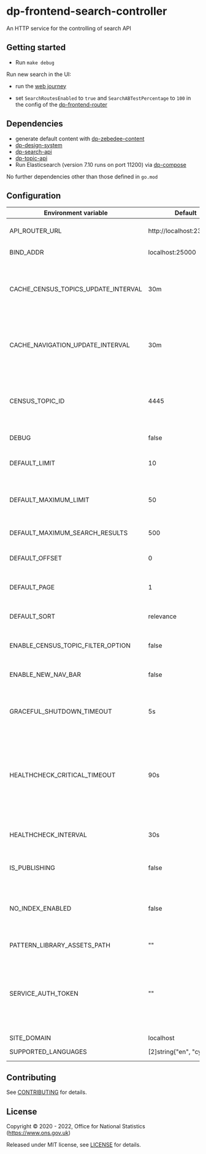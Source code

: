 # dp-frontend-search-controller

An HTTP service for the controlling of search API

## Getting started

* Run `make debug`

Run new search in the UI:
* run the [web journey](https://github.com/ONSdigital/dp/blob/main/guides/INSTALLING.md#web-journey)

* set `SearchRoutesEnabled` to `true` and `SearchABTestPercentage` to `100` in the config of the [dp-frontend-router](https://github.com/ONSdigital/dp-frontend-router)

## Dependencies

* generate default content with [dp-zebedee-content](https://github.com/ONSdigital/dp-zebedee-content#dp-zebedee-content)
* [dp-design-system](https://github.com/ONSdigital/dp-design-system)
* [dp-search-api](https://github.com/ONSdigital/dp-search-api)
* [dp-topic-api](https://github.com/ONSdigital/dp-topic-api)
* Run Elasticsearch (version 7.10 runs on port 11200) via [dp-compose](https://github.com/ONSdigital/dp-compose) 

No further dependencies other than those defined in `go.mod`

## Configuration

| Environment variable                   | Default                      | Description
| ---------------------------------      | ---------------------------- | --------------------------------------------------
| API_ROUTER_URL                         | http://localhost:23200/v1    | The URL of the [dp-api-router](https://github.com/ONSdigital/dp-api-router)
| BIND_ADDR                              | localhost:25000              | The host and port to bind to
| CACHE_CENSUS_TOPICS_UPDATE_INTERVAL    | 30m                          | The time interval to update cache for census topics (`time.Duration` format)
| CACHE_NAVIGATION_UPDATE_INTERVAL       | 30m                          | The time interval to update cache for navigation bar (`time.Duration` format)
| CENSUS_TOPIC_ID                        | 4445                         | Unique identifer for the census topic, used to get census topics from Topics API
| DEBUG                                  | false                        | Enable debug mode
| DEFAULT_LIMIT                          | 10                           | The default limit of search results in a page
| DEFAULT_MAXIMUM_LIMIT                  | 50                           | The default maximum limit of search results in a page
| DEFAULT_MAXIMUM_SEARCH_RESULTS         | 500                          | The default maximum search results
| DEFAULT_OFFSET                         | 0                            | The default offset of search results
| DEFAULT_PAGE                           | 1                            | The default current page of search results
| DEFAULT_SORT                           | relevance                    | The default sort of search results
| ENABLE_CENSUS_TOPIC_FILTER_OPTION      | false                        | Enable filtering on various census topics
| ENABLE_NEW_NAV_BAR                     | false                        | Enable new dynamic navigation bar
| GRACEFUL_SHUTDOWN_TIMEOUT              | 5s                           | The graceful shutdown timeout in seconds (`time.Duration` format)
| HEALTHCHECK_CRITICAL_TIMEOUT           | 90s                          | Time to wait until an unhealthy dependent propagates its state to make this app unhealthy (`time.Duration` format)
| HEALTHCHECK_INTERVAL                   | 30s                          | Time between self-healthchecks (`time.Duration` format)
| IS_PUBLISHING                          | false                        | Mode in which service is running
| NO_INDEX_ENABLED                       | false                        | If true then prevents most search engine web crawlers from indexing the search pages
| PATTERN_LIBRARY_ASSETS_PATH            | ""                           | Pattern library location
| SERVICE_AUTH_TOKEN                     | ""                           | This is required to identify the controller when it calls the topic API via the API router in publishing mode
| SITE_DOMAIN                            | localhost                    |
| SUPPORTED_LANGUAGES                    | [2]string{"en", "cy"}        | Supported languages

## Contributing

See [CONTRIBUTING](CONTRIBUTING.md) for details.

## License

Copyright © 2020 - 2022, Office for National Statistics (https://www.ons.gov.uk)

Released under MIT license, see [LICENSE](LICENSE.md) for details.